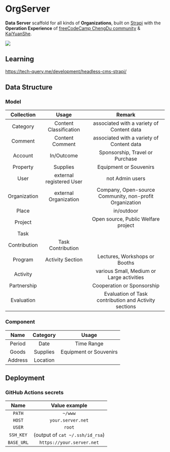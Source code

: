 # OrgServer

**Data Server** scaffold for all kinds of **Organizations**, built on [Strapi][1]
with the **Operation Experience** of [freeCodeCamp ChengDu community][2] & [KaiYuanShe][3].

[![](https://raw.githubusercontent.com/sindresorhus/awesome/main/media/mentioned-badge.svg)][4]

## Learning

https://tech-query.me/development/headless-cms-strapi/

## Data Structure

### Model

|  Collection  |          Usage           |                         Remark                          |
| :----------: | :----------------------: | :-----------------------------------------------------: |
|   Category   |  Content Classification  |        associated with a variety of Content data        |
|   Comment    |     Content Comment      |        associated with a variety of Content data        |
|   Account    |        In/Outcome        |             Sponsorship, Travel or Purchase             |
|   Property   |         Supplies         |                 Equipment or Souvenirs                  |
|     User     | external registered User |                     not Admin users                     |
| Organization |  external Organization   | Company, Open-source Community, non-profit Organization |
|    Place     |                          |                       in/outdoor                        |
|   Project    |                          |           Open source, Public Welfare project           |
|     Task     |                          |                                                         |
| Contribution |    Task Contribution     |                                                         |
|   Program    |     Activity Section     |              Lectures, Workshops or Booths              |
|   Activity   |                          |        various Small, Medium or Large activities        |
| Partnership  |                          |               Cooperation or Sponsorship                |
|  Evaluation  |                          |  Evaluation of Task contribution and Activity sections  |

### Component

|  Name   | Category |         Usage          |
| :-----: | :------: | :--------------------: |
| Period  |   Date   |       Time Range       |
|  Goods  | Supplies | Equipment or Souvenirs |
| Address | Location |                        |

## Deployment

### GitHub Actions secrets

|    Name    |          Value example          |
| :--------: | :-----------------------------: |
|   `PATH`   |             `~/www`             |
|   `HOST`   |        `your.server.net`        |
|   `USER`   |             `root`              |
| `SSH_KEY`  | (output of `cat ~/.ssh/id_rsa`) |
| `BASE_URL` |    `https://your.server.net`    |

[1]: https://strapi.io/
[2]: https://fcc-cd.dev/
[3]: https://kaiyuanshe.cn/
[4]: https://github.com/strapi/awesome-strapi
